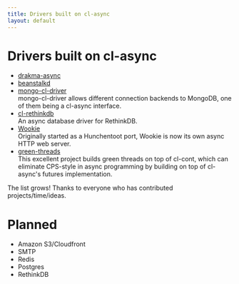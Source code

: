 ```yaml
---
title: Drivers built on cl-async
layout: default
---
```


Drivers built on cl-async
=========================

- [drakma-async](https://github.com/orthecreedence/drakma-async)  
- [beanstalkd](https://github.com/orthecreedence/beanstalk-async)  
- [mongo-cl-driver](https://github.com/archimag/mongo-cl-driver)  
  mongo-cl-driver allows different connection backends to MongoDB, one of them
  being a cl-async interface.
- [cl-rethinkdb](https://github.com/orthecreedence/cl-rethinkdb)  
  An async database driver for RethinkDB.
- [Wookie](https://github.com/orthecreedence/wookie)  
  Originally started as a Hunchentoot port, Wookie is now its own async HTTP
  web server.
- [green-threads](https://github.com/deliciousrobots/green-threads)  
  This excellent project builds green threads on top of cl-cont, which can
  eliminate CPS-style in async programming by building on top of cl-async's
  futures implementation.

The list grows! Thanks to everyone who has contributed projects/time/ideas.

Planned
=======
- Amazon S3/Cloudfront
- SMTP
- Redis
- Postgres
- RethinkDB

